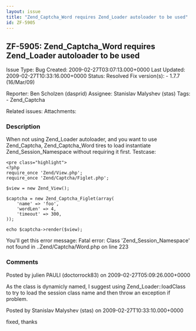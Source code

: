 ```yaml
---
layout: issue
title: "Zend_Captcha_Word requires Zend_Loader autoloader to be used"
id: ZF-5905
---
```


ZF-5905: Zend\_Captcha\_Word requires Zend\_Loader autoloader to be used
------------------------------------------------------------------------

 Issue Type: Bug Created: 2009-02-27T03:07:13.000+0000 Last Updated: 2009-02-27T10:33:16.000+0000 Status: Resolved Fix version(s): - 1.7.7 (16/Mar/09)
 
 Reporter:  Ben Scholzen (dasprid)  Assignee:  Stanislav Malyshev (stas)  Tags: - Zend\_Captcha
 
 Related issues: 
 Attachments: 
### Description

When not using Zend\_Loader autoloader, and you want to use Zend\_Captcha, Zend\_Captcha\_Word tires to load instantiate Zend\_Session\_Namespace without requiring it first. Testcase:

 
    <pre class="highlight">
    <?php
    require_once 'Zend/View.php';
    require_once 'Zend/Captcha/Figlet.php';
    
    $view = new Zend_View();
    
    $captcha = new Zend_Captcha_Figlet(array(
        'name' => 'foo',
        'wordLen' => 4,
        'timeout' => 300,
    ));
    
    echo $captcha->render($view);


You'll get this error message: Fatal error: Class 'Zend\_Session\_Namespace' not found in ..Zend/Captcha/Word.php on line 223

 

 

### Comments

Posted by julien PAULI (doctorrock83) on 2009-02-27T05:09:26.000+0000

As the class is dynamicly named, I suggest using Zend\_Loader::loadClass to try to load the session class name and then throw an exception if problem.

 

 

Posted by Stanislav Malyshev (stas) on 2009-02-27T10:33:10.000+0000

fixed, thanks

 

 